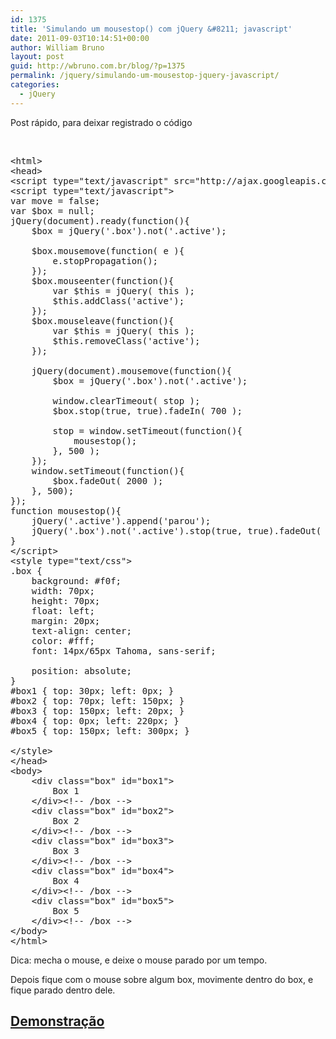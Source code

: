 ```yaml
---
id: 1375
title: 'Simulando um mousestop() com jQuery &#8211; javascript'
date: 2011-09-03T10:14:51+00:00
author: William Bruno
layout: post
guid: http://wbruno.com.br/blog/?p=1375
permalink: /jquery/simulando-um-mousestop-jquery-javascript/
categories:
  - jQuery
---
```

Post rápido, para deixar registrado o código
  
<!--more-->

&nbsp;

<pre name="code" class="html">&lt;html>
&lt;head>
&lt;script type="text/javascript" src="http://ajax.googleapis.com/ajax/libs/jquery/1.6.2/jquery.min.js">&lt;/script>
&lt;script type="text/javascript">
var move = false;
var $box = null;
jQuery(document).ready(function(){
	$box = jQuery('.box').not('.active');
	
	$box.mousemove(function( e ){
		e.stopPropagation();
	});
	$box.mouseenter(function(){
		var $this = jQuery( this );
		$this.addClass('active');
	});
	$box.mouseleave(function(){
		var $this = jQuery( this );
		$this.removeClass('active');
	});

	jQuery(document).mousemove(function(){
		$box = jQuery('.box').not('.active');
	
		window.clearTimeout( stop );
		$box.stop(true, true).fadeIn( 700 );
		
		stop = window.setTimeout(function(){
			mousestop();
		}, 500 );
	});
	window.setTimeout(function(){
		$box.fadeOut( 2000 );
	}, 500);
});
function mousestop(){
	jQuery('.active').append('parou');
	jQuery('.box').not('.active').stop(true, true).fadeOut( 2000 );
}
&lt;/script>
&lt;style type="text/css">
.box {
	background: #f0f;
	width: 70px;
	height: 70px;
	float: left;
	margin: 20px;
	text-align: center;
	color: #fff;
	font: 14px/65px Tahoma, sans-serif;
	
	position: absolute;
}
#box1 { top: 30px; left: 0px; }
#box2 { top: 70px; left: 150px; }
#box3 { top: 150px; left: 20px; }
#box4 { top: 0px; left: 220px; }
#box5 { top: 150px; left: 300px; }

&lt;/style>
&lt;/head>
&lt;body>
	&lt;div class="box" id="box1">
		Box 1
	&lt;/div>&lt;!-- /box -->
	&lt;div class="box" id="box2">
		Box 2
	&lt;/div>&lt;!-- /box -->
	&lt;div class="box" id="box3">
		Box 3
	&lt;/div>&lt;!-- /box -->
	&lt;div class="box" id="box4">
		Box 4
	&lt;/div>&lt;!-- /box -->
	&lt;div class="box" id="box5">
		Box 5
	&lt;/div>&lt;!-- /box -->
&lt;/body>
&lt;/html>
</pre>

Dica: mecha o mouse, e deixe o mouse parado por um tempo.
  
Depois fique com o mouse sobre algum box, movimente dentro do box, e fique parado dentro dele.

## <a href="http://wbruno.com.br/scripts/mousestop.html" target="_blank">Demonstração</a>